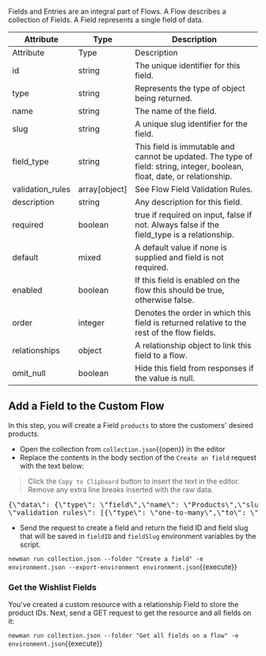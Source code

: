Fields and Entries are an integral part of Flows. A Flow describes a collection of Fields. A Field represents a single field of data.

|Attribute|	Type|	Description|
|------------|--------------|----------|
|Attribute|	Type|	Description|
|id|	string|	The unique identifier for this field.
|type|	string|	Represents the type of object being returned.|
|name|	string|	The name of the field.|
|slug|	string|	A unique slug identifier for the field.
|field_type|	string|	This field is immutable and cannot be updated. The type of field: string, integer, boolean, float, date, or relationship.|
|validation_rules|	array[object]|	See Flow Field Validation Rules.|
|description	|string|	Any description for this field.|
|required|	boolean|	true if required on input, false  if not. Always false if the field_type is a relationship.|
|default|	mixed|	A default value if none is supplied and field is not required.|
|enabled|	boolean|	If this field is enabled on the flow this should be true, otherwise false.|
|order|	integer|	Denotes the order in which this field is returned relative to the rest of the flow fields.|
|relationships|	object|	A relationship object to link this field to a flow.|
|omit_null|	boolean|	Hide this field from responses if the value is null.|


## Add a Field to the Custom Flow

In this step, you will create a Field `products` to store the customers' desired products.

* Open the collection from `collection.json`{{open}} in the editor
* Replace the contents in the body section of the `Create an field` request with the text below:
> Click the `Copy to Clipboard` button to insert the text in the editor.
> Remove any extra line breaks inserted with the raw data.

<pre class="file" data-filename="collection.json" data-target="insert" data-marker="#FIELD-BODY">
{\"data\": {\"type\": \"field\",\"name\": \"Products\",\"slug\": \"products\",\"field_type\": \"relationship\",
\"validation_rules\": [{\"type\": \"one-to-many\",\"to\": \"products\"}],\"description\": \"Wishlist Products\",\"required\": false,\"enabled\": true,\"relationships\": {\"flow\": {\"data\": {\"type\": \"flow\",\"id\": \"{{flowID}}\"}}}}}
</pre>

* Send the request to create a field and return the field ID and field slug that will be saved in `fieldID` and `fieldSlug` environment variables by the script.

`newman run collection.json --folder "Create a field" -e environment.json --export-environment environment.json`{{execute}}

### Get the Wishlist Fields

You've created a custom resource with a relationship Field to store the product IDs. Next, send a GET request to get the resource and all fields on it:

`newman run collection.json --folder "Get all fields on a flow" -e environment.json`{{execute}}